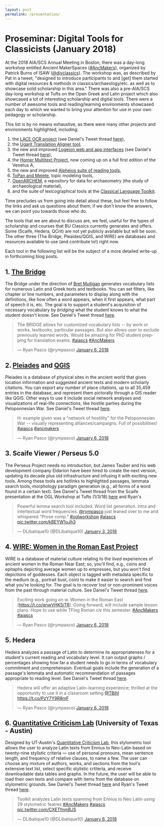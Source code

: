 ```yaml
---
layout: post
permalink: /presentation/
---
```


# Proseminar: Digital Tools for Classicists (January 2018)

At the 2018 AIA/SCS Annual Meeting in Boston, there was a day-long workshop entitled Ancient MakerSpaces ([#AncMakers](https://twitter.com/search?q=%23AncMakers&src=typd "#AncMakers")), organized by Patrick Burns of ISAW ([@diyclassics](https://twitter.com/diyclassics "diyclassics")). The workshop was, as described by Pat in a tweet, "designed to introduce participants to and [get] them started with digital resources & methods in classics/archaeology/etc. as well as to showcase solid scholarship in this area." There was also a pre-AIA/SCS day-long workshop at Tufts on the Open Greek and Latin project which also showcased a lot of interesting scholarship and digital tools. There were a number of awesome tools and reading/learning environments showcased each day to which we wanted to bring your attention for use in your own pedagogy or scholarship. 

This list is by no means exhaustive, as there were many other projects and environments highlighted, including:
1. the [LACE OCR project](http://heml.mta.ca/lace) (see Daniel's Tweet thread [here](https://twitter.com/DLibatique10/status/948587778190782464)),  
2. the [Ugarit Translation Aligner tool](http://ugarit.ialigner.com),  
3. the new and improved [Logeion web and app interfaces](http://logeion.uchicago.edu) (see Daniel's Tweet thread [here](https://twitter.com/DLibatique10/status/949679623176183808)),  
4. the [Homer Multitext Project](http://www.homermultitext.org), now coming up on a full first edition of the Venetus A,  
5. the new and improved [Alpheios suite of reading tools](http://alpheios.net),  
6. [ToPan and Melete](https://thomask81.github.io/ToPan/), topic modeling tools,  
7. [OpenARCHEM](http://openarchem.org), a repository for data for archaeometry (the study of archaeological material),  
8. and the suite of lexicographical tools at the [Classical Language Toolkit](cltk.org).    

Time precludes us from going into detail about these, but feel free to follow the links and ask us questions about them; if we don't know the answers, we can point you towards those who do.

The tools that we are about to discuss are, we feel, useful for the types of scholarship and courses that BU Classics currently generates and offers. Some (Scaife, Hedera, QCrit) are not yet publicly available but will be soon. The other three (The Bridge, Pleaides/QGIS, and WIRE) are databases and resources available to use (and contribute to!) right now.

Each tool in the following list will be the subject of a more detailed write-up in forthcoming blog posts.

## 1. [The Bridge](http://bridge.haverford.edu "The Bridge")  
The Bridge under the direction of [Bret Mulligan](https://twitter.com/bretmulligan) generates vocabulary lists for numerous Latin and Greek texts and textbooks. You can set filters, like chapter or line numbers, and parameters to display along with the definitions, like how often a word appears, when it first appears, what part of speech it is, etc. The goal is to support a student's acquisition of necessary vocabulary by *bridging* what the student knows to what the student doesn't know. See Daniel's Tweet thread [here](https://twitter.com/DLibatique10/status/949690939785797638).  
<blockquote class="twitter-tweet" data-lang="en"><p lang="en" dir="ltr">The BRIDGE allows for customized vocabulary lists -- by work or works, textbooks, particular passages. But also allows user to exclude previously learned words. Would be amazing for PhD student prepping for translation exams. <a href="https://twitter.com/hashtag/aiascs?src=hash&amp;ref_src=twsrc%5Etfw">#aiascs</a> <a href="https://twitter.com/hashtag/AncMakers?src=hash&amp;ref_src=twsrc%5Etfw">#AncMakers</a></p>&mdash; Ryan Pasco (@rympasco) <a href="https://twitter.com/rympasco/status/949690123469361153?ref_src=twsrc%5Etfw">January 6, 2018</a></blockquote> <script async src="https://platform.twitter.com/widgets.js" charset="utf-8"></script>

## 2. [Pleiades](https://pleiades.stoa.org "Pleiades") and [QGIS](https://www.qgis.org/en/site/ "QGIS")  
Pleiades is a database of physical sites in the ancient world that gives location information and suggested ancient texts and modern scholarly citations. You can export any number of place citations, up to all 35,459 entries in the database, and represent them pictorally through a GIS reader like QGIS. Other ways to use it include social network analyses and visualizations of real-life connections, like hostile parties during the Peloponnesian War. See Daniel's Tweet thread [here](https://twitter.com/DLibatique10/status/949681490777997312).  
<blockquote class="twitter-tweet" data-lang="en"><p lang="en" dir="ltr">H: example given was a &quot;network of hostility&quot; for the Peloponnesian War -- visually representing alliances/campaigns. Full of possibilities! <a href="https://twitter.com/hashtag/aiascs?src=hash&amp;ref_src=twsrc%5Etfw">#aiascs</a> <a href="https://twitter.com/hashtag/ancmakers?src=hash&amp;ref_src=twsrc%5Etfw">#ancmakers</a></p>&mdash; Ryan Pasco (@rympasco) <a href="https://twitter.com/rympasco/status/949683293573742593?ref_src=twsrc%5Etfw">January 6, 2018</a></blockquote> <script async src="https://platform.twitter.com/widgets.js" charset="utf-8"></script>

## 3. Scaife Viewer / Perseus 5.0
The Perseus Project needs no introduction, but James Tauber and his web development company Eldarion have been hired to create the next version, updating its decade plus old infrastructure and infusing it with exciting new tools. Among these tools are hotlinks to highlighted passages, lemmata search tools, morphology paradigm generation (e.g., all forms of a word found in a certain text). See Daniel's Tweet thread from the Scaife presentation at the OGL Workshop at Tufts (1/3/18) [here](https://twitter.com/DLibatique10/status/948600513611878402) and Ryan's 
<blockquote class="twitter-tweet" data-conversation="none" data-lang="en"><p lang="en" dir="ltr">Powerful lemma search tool included. Word list generation. Intra and intertextual word frequencies. <a href="https://twitter.com/rympasco?ref_src=twsrc%5Etfw">@rympasco</a> just leaned over to me and whispered &quot;Prose comp.&quot; <a href="https://twitter.com/hashtag/oglworkshop?src=hash&amp;ref_src=twsrc%5Etfw">#oglworkshop</a> <a href="https://twitter.com/hashtag/aiascs?src=hash&amp;ref_src=twsrc%5Etfw">#aiascs</a> <a href="https://t.co/kBEYW1oJh3">pic.twitter.com/kBEYW1oJh3</a></p>&mdash; DLibatique10 (@DLibatique10) <a href="https://twitter.com/DLibatique10/status/948604876564594690?ref_src=twsrc%5Etfw">January 3, 2018</a></blockquote> <script async src="https://platform.twitter.com/widgets.js" charset="utf-8"></script> 

## 4. [WIRE: Women in the Roman East Project](http://wireproject.org "WIRE")
WIRE is a database of material culture relating to the *lived* experiences of ancient women in the Roman Near East; so, you'll find, e.g., coins and epitaphs depicting average women up to empresses, but you won't find depictions of goddesses. Each object is tagged with metadata specific to the medium (e.g., portrait bust, coin) to make it easier to search and find what you're looking for. The goal is to recover lost or non-prominent voices from the past through material culture. See Daniel's Tweet thread [here](https://twitter.com/DLibatique10/status/949687661865984000).  
<blockquote class="twitter-tweet" data-lang="en"><p lang="en" dir="ltr">Exciting work going on w. Women in the Roman East (<a href="https://t.co/qnwVHK5jTR">https://t.co/qnwVHK5jTR</a>). Going forward, will include sample lesson plans. Hope to use while TFing Roman civ this semester. <a href="https://twitter.com/hashtag/AncMakers?src=hash&amp;ref_src=twsrc%5Etfw">#AncMakers</a> <a href="https://twitter.com/hashtag/aiascs?src=hash&amp;ref_src=twsrc%5Etfw">#aiascs</a></p>&mdash; Ryan Pasco (@rympasco) <a href="https://twitter.com/rympasco/status/949688680465170434?ref_src=twsrc%5Etfw">January 6, 2018</a></blockquote> <script async src="https://platform.twitter.com/widgets.js" charset="utf-8"></script> 

## 5. Hedera
Hedera analyzes a passage of Latin to determine its appropriateness for a student's current reading and vocabulary level. It can output graphs / percentages showing how far a student needs to go in terms of vocabulary commitment and comprehension. Eventual goals include the generation of a passage's lemmata and automatic recommendation of passages appropriate to reading level. See Daniel's Tweet thread [here](https://twitter.com/DLibatique10/status/949683812220448768).  
<blockquote class="twitter-tweet" data-lang="en"><p lang="en" dir="ltr">Hedera will offer an adaptive Latin-learning experience; thrilled at the opportunity to use it in a classroom setting <a href="https://twitter.com/TBihl?ref_src=twsrc%5Etfw">@TBihl</a> <a href="https://t.co/PzY7Y9R8mF">https://t.co/PzY7Y9R8mF</a></p>&mdash; Ryan Pasco (@rympasco) <a href="https://twitter.com/rympasco/status/949685082494787591?ref_src=twsrc%5Etfw">January 6, 2018</a></blockquote> <script async src="https://platform.twitter.com/widgets.js" charset="utf-8"></script> 

## 6. [Quantitative Criticism Lab](https://www.qcrit.org/home "Quantitative Criticism Lab") (University of Texas - Austin)  
Designed by UT-Austin's [Quantitative Criticism Lab](https://qcrit.org), this stylometric tool allows the user to analyze Latin texts from Ennius to Neo-Latin based on twenty-nine stylistic criteria &mdash; use of personal pronouns, mean sentence length, and frequency of relative clauses, to name a few. The user can choose any mixture of authors, works, and sections from the tool's extensive text list, select specific stylistic crtiteria, and receive downloadable data tables and graphs. In the future, the user will be able to load their own texts and compare with items from the database on stylometric grounds. See Daniel's Tweet thread [here](https://twitter.com/DLibatique10/status/949722587499769858) and Ryan's Tweet thread [here](https://twitter.com/rympasco/status/949722682316136448).  
<blockquote class="twitter-tweet" data-conversation="none" data-lang="en"><p lang="en" dir="ltr">Toolkit analyzes Latin texts spanning from Ennius to Neo Latin using 29 stylometric featres <a href="https://twitter.com/hashtag/AncMakers?src=hash&amp;ref_src=twsrc%5Etfw">#AncMakers</a> <a href="https://twitter.com/hashtag/aiascs?src=hash&amp;ref_src=twsrc%5Etfw">#aiascs</a> <a href="https://t.co/CXETfnmBJS">pic.twitter.com/CXETfnmBJS</a></p>&mdash; DLibatique10 (@DLibatique10) <a href="https://twitter.com/DLibatique10/status/949723072986320897?ref_src=twsrc%5Etfw">January 6, 2018</a></blockquote> <script async src="https://platform.twitter.com/widgets.js" charset="utf-8"></script> 
